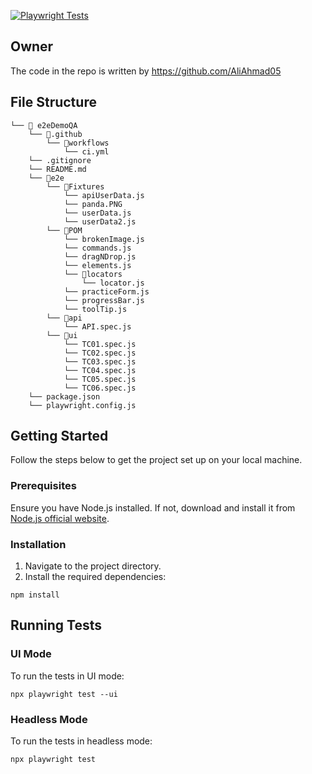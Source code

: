 [![Playwright Tests](https://github.com/AliAhmad05/e2eDemoQA/actions/workflows/ci.yml/badge.svg)](https://github.com/AliAhmad05/e2eDemoQA/actions/workflows/ci.yml)


## Owner

The code in the repo is written by https://github.com/AliAhmad05

## File Structure

```
└── 📁 e2eDemoQA
    └── 📁.github
        └── 📁workflows
            └── ci.yml
    └── .gitignore
    └── README.md
    └── 📁e2e
        └── 📁Fixtures
            └── apiUserData.js
            └── panda.PNG
            └── userData.js
            └── userData2.js
        └── 📁POM
            └── brokenImage.js
            └── commands.js
            └── dragNDrop.js
            └── elements.js
            └── 📁locators
                └── locator.js
            └── practiceForm.js
            └── progressBar.js
            └── toolTip.js
        └── 📁api
            └── API.spec.js
        └── 📁ui
            └── TC01.spec.js
            └── TC02.spec.js
            └── TC03.spec.js
            └── TC04.spec.js
            └── TC05.spec.js
            └── TC06.spec.js
    └── package.json
    └── playwright.config.js
```

## Getting Started

Follow the steps below to get the project set up on your local machine.

### Prerequisites

Ensure you have Node.js installed. If not, download and install it from [Node.js official website](https://nodejs.org/).

### Installation

1. Navigate to the project directory.
2. Install the required dependencies:

`npm install`

## Running Tests

### UI Mode

To run the tests in UI mode:

`npx playwright test --ui`

### Headless Mode

To run the tests in headless mode:

`npx playwright test`